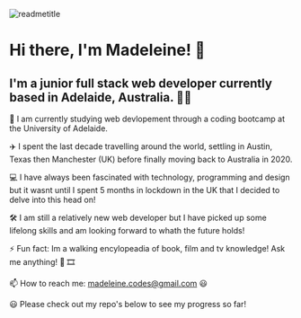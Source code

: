 ![readmetitle](https://user-images.githubusercontent.com/89570017/148892788-12828d75-446a-4f4e-8df4-e77216481e1c.png)

# Hi there, I'm Madeleine! 👋

## I'm a junior full stack web developer currently based in Adelaide, Australia. 👩‍💻


🌱 I am currently studying web devlopement through a coding bootcamp at the University of Adelaide.

✈️ I spent the last decade travelling around the world, settling in Austin, Texas then Manchester (UK) before finally moving back to Australia in 2020.

 💻 I have always been fascinated with technology, programming and design but it wasnt until I spent 5 months in lockdown in the UK that I decided to delve into this head on!
 
🛠️ I am still a relatively new web developer but I have picked up some lifelong skills and am looking forward to whath the future holds!

⚡ Fun fact: Im a walking encylopeadia of book, film and tv knowledge! Ask me anything! 📖 🎞️

📫 How to reach me: madeleine.codes@gmail.com 😃 

😃 Please check out my repo's below to see my progress so far!


